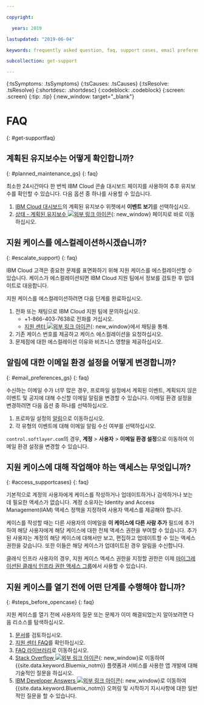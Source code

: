 ```yaml
---

copyright:

  years: 2019

lastupdated: "2019-06-04"

keywords: frequently asked question, faq, support cases, email preferences, access for cases, support faq 

subcollection: get-support 

---
```



{:tsSymptoms: .tsSymptoms}
{:tsCauses: .tsCauses}
{:tsResolve: .tsResolve}
{:shortdesc: .shortdesc}
{:codeblock: .codeblock}
{:screen: .screen}
{:tip: .tip}
{:new_window: target="_blank"}

# FAQ
{: #get-supportfaq}

## 계획된 유지보수는 어떻게 확인합니까?
{: #planned_maintenance_gs}
{: faq}

최소한 24시간마다 한 번씩 IBM Cloud 콘솔 대시보드 페이지를 사용하여 추후 유지보수를 확인할 수 있습니다. 다음 옵션 중 하나를 사용할 수 있습니다. 

1. [IBM Cloud 대시보드](https://cloud.ibm.com/)의 계획된 유지보수 위젯에서 **이벤트 보기**를 선택하십시오. 
2. [상태 - 계획된 유지보수 ![외부 링크 아이콘](../icons/launch-glyph.svg "외부 링크 아이콘")](https://cloud.ibm.com/status?selected=maintenance){: new_window} 페이지로 바로 이동하십시오.

## 지원 케이스를 에스컬레이션하시겠습니까? 
{: #escalate_support}
{: faq}

IBM Cloud 고객은 중요한 문제를 표면화하기 위해 지원 케이스를 에스컬레이션할 수 있습니다. 케이스가 에스컬레이션되면 IBM Cloud 지원 팀에서 정보를 검토한 후 업데이트로 대응합니다. 

지원 케이스를 에스컬레이션하려면 다음 단계를 완료하십시오. 
1. 전화 또는 채팅으로 IBM Cloud 지원 팀에 문의하십시오.
    * +1-866-403-7638로 전화를 거십시오.
    * [지원 센터 ![외부 링크 아이콘](../icons/launch-glyph.svg "외부 링크 아이콘")](https://{DomainName}/unifiedsupport/supportcenter){: new_window}에서 채팅을 통해.
2. 기존 케이스 번호를 제공하고 케이스 에스컬레이션을 요청하십시오. 
3. 문제점에 대한 에스컬레이션 이유와 비즈니스 영향을 제공하십시오. 

## 알림에 대한 이메일 환경 설정을 어떻게 변경합니까? 
{: #email_preferences_gs}
{: faq}

수신하는 이메일 수가 너무 많은 경우, 프로파일 설정에서 계획된 이벤트, 계획되지 않은 이벤트 및 공지에 대해 수신할 이메일 알림을 변경할 수 있습니다. 이메일 환경 설정을 변경하려면 다음 옵션 중 하나를 선택하십시오. 

1. 프로파일 설정의 [알림](https://cloud.ibm.com/user/notifications)으로 이동하십시오.
1. 각 유형의 이벤트에 대해 이메일 알림 수신 여부를 선택하십시오.

`control.softlayer.com`의 경우, **계정** > **사용자** > **이메일 환경 설정**으로 이동하여 이메일 환경 설정을 변경할 수 있습니다. 

## 지원 케이스에 대해 작업해야 하는 액세스는 무엇입니까? 
{: #access_supportcases}
{: faq}

기본적으로 계정의 사용자에게 케이스를 작성하거나 업데이트하거나 검색하거나 보는 데 필요한 액세스가 없습니다. 계정 소유자는 Identity and Access Management(IAM) 액세스 정책을 지정하여 사용자 액세스를 제공해야 합니다. 

케이스를 작성할 때는 다른 사용자의 이메일을 **이 케이스에 다른 사람 추가** 필드에 추가하여 해당 사용자에게 해당 케이스에 대한 전체 액세스 권한을 부여할 수 있습니다. 추가된 사용자는 계정의 해당 케이스에 대해서만 보고, 편집하고 업데이트할 수 있는 액세스 권한을 갖습니다. 또한 이들은 해당 케이스가 업데이트된 경우 알림을 수신합니다. 

클래식 인프라 사용자의 경우, 지원 케이스 액세스 권한을 지정할 권한은 이제 [마이그레이션된 클래식 인프라 권한 액세스 그룹](/docs/iam?topic=iam-predefined)에서 사용할 수 있습니다.

## 지원 케이스를 열기 전에 어떤 단계를 수행해야 합니까? 
{: #steps_before_opencase}
{: faq}

지원 케이스를 열기 전에 사용자의 질문 또는 문제가 이미 해결되었는지 알아보려면 다음 리소스를 탐색하십시오. 

1. [문서](https://cloud.ibm.com/docs)를 검토하십시오. 
2. [지원 센터 FAQ](https://cloud.ibm.com/unifiedsupport/supportcenter)를 확인하십시오. 
3. [FAQ 라이브러리](https://cloud.ibm.com/docs/faqs)로 이동하십시오. 
4. [Stack Overflow ![외부 링크 아이콘](../icons/launch-glyph.svg "외부 링크 아이콘")](http://stackoverflow.com/questions/tagged/ibm-bluemix){: new_window}로 이동하여 {{site.data.keyword.Bluemix_notm}} 플랫폼과 서비스를 사용한 앱 개발에 대해 기술적인 질문을 하십시오.
5. [IBM Developer Answers ![외부 링크 아이콘](../icons/launch-glyph.svg "외부 링크 아이콘")](https://developer.ibm.com/answers/smart-spaces/12/bluemix.html){: new_window}로 이동하여 {{site.data.keyword.Bluemix_notm}} 오퍼링 및 시작하기 지시사항에 대한 일반적인 질문을 할 수 있습니다.
